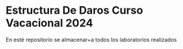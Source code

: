 # Estructura De Daros Curso Vacacional 2024
En esté repositorio se almacenar+a todos los laboratorios realizados 
